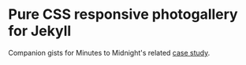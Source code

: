 # Pure CSS responsive photogallery for Jekyll

Companion gists for Minutes to Midnight's related [case study](https://minutestomidnight.co.uk/projects/web-design/responsive-photogallery-carousel/).

